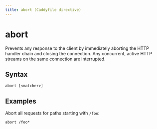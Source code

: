 ```yaml
---
title: abort (Caddyfile directive)
---
```


# abort

Prevents any response to the client by immediately aborting the HTTP handler chain and closing the connection. Any concurrent, active HTTP streams on the same connection are interrupted.


## Syntax

```caddy-d
abort [<matcher>]
```

## Examples

Abort all requests for paths starting with `/foo`:

```caddy-d
abort /foo*
```
